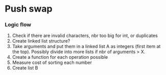 # Push swap
### Logic flow
1. Check if there are invalid characters, nbr too big for int, or duplicates
2. Create linked list structure? 
3. Take arguments and put them in a linked list A as integers (first item at the top). Possibly divide into more lists if nbr of arguments > X.
4. Create a function for each operation possible
5. Measure cost of sorting each number
6. Create list B


